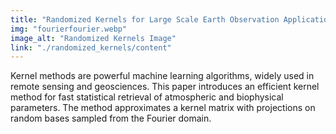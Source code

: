 ```yaml
---
title: "Randomized Kernels for Large Scale Earth Observation Applications"
img: "fourierfourier.webp"
image_alt: "Randomized Kernels Image"
link: "./randomized_kernels/content"
---
```


Kernel methods are powerful machine learning algorithms, widely used in remote sensing and geosciences. This paper introduces an efficient kernel method for fast statistical retrieval of atmospheric and biophysical parameters. The method approximates a kernel matrix with projections on random bases sampled from the Fourier domain.